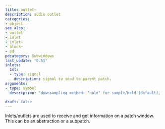 ```yaml
---
title: outlet~
description: audio outlet
categories:
- object
see_also:
- outlet
- inlet
- inlet~
- block~
- pd
pdcategory: Subwindows
last_update: '0.51'
inlets:
  1st:
  - type: signal
    description: signal to send to parent patch.
arguments:
- type: symbol
  description: "downsampling method: 'hold' for sample/hold (default), 'pad' for zero-padded and 'lin' for linear interpolation)."

draft: false
---
```

Inlets/outlets are used to receive and get information on a patch window. This can be an abstraction or a subpatch.